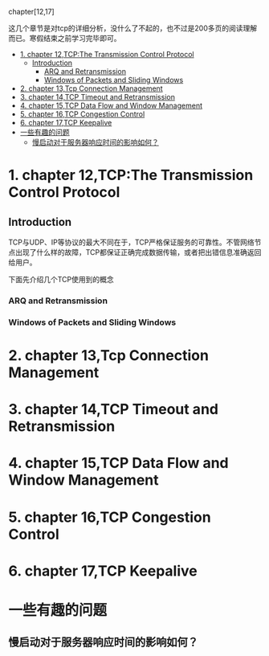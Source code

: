 chapter[12,17]

这几个章节是对tcp的详细分析，没什么了不起的，也不过是200多页的阅读理解而已。寒假结束之前学习完毕即可。

<!-- TOC -->

- [1. chapter 12,TCP:The Transmission Control Protocol](#1-chapter-12tcpthe-transmission-control-protocol)
    - [Introduction](#introduction)
        - [ARQ and Retransmission](#arq-and-retransmission)
        - [Windows of Packets and Sliding Windows](#windows-of-packets-and-sliding-windows)
- [2. chapter 13,Tcp Connection Management](#2-chapter-13tcp-connection-management)
- [3. chapter 14,TCP Timeout and Retransmission](#3-chapter-14tcp-timeout-and-retransmission)
- [4. chapter 15,TCP Data Flow and Window Management](#4-chapter-15tcp-data-flow-and-window-management)
- [5. chapter 16,TCP Congestion Control](#5-chapter-16tcp-congestion-control)
- [6. chapter 17,TCP Keepalive](#6-chapter-17tcp-keepalive)
- [一些有趣的问题](#一些有趣的问题)
    - [慢启动对于服务器响应时间的影响如何？](#慢启动对于服务器响应时间的影响如何)

<!-- /TOC -->
# 1. chapter 12,TCP:The Transmission Control Protocol

## Introduction

TCP与UDP、IP等协议的最大不同在于，TCP严格保证服务的可靠性。不管网络节点出现了什么样的故障，TCP都保证正确完成数据传输，或者把出错信息准确返回给用户。

下面先介绍几个TCP使用到的概念

### ARQ and Retransmission


### Windows of Packets and Sliding Windows


# 2. chapter 13,Tcp Connection Management

# 3. chapter 14,TCP Timeout and Retransmission

# 4. chapter 15,TCP Data Flow and Window Management

# 5. chapter 16,TCP Congestion Control

# 6. chapter 17,TCP Keepalive


# 一些有趣的问题

## 慢启动对于服务器响应时间的影响如何？